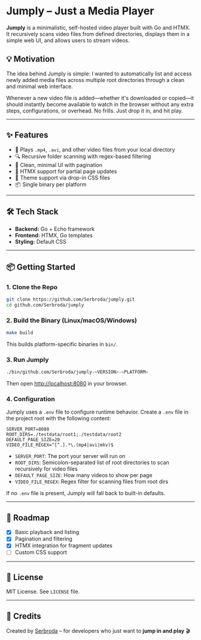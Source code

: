 # Jumply – Just a Media Player

**Jumply** is a minimalistic, self-hosted video player built with Go and HTMX. It recursively scans video files from defined directories, displays them in a simple web UI, and allows users to stream videos.

## 💡 Motivation

The idea behind Jumply is simple: I wanted to automatically list and access newly added media files across multiple root directories through a clean and minimal web interface.

Whenever a new video file is added—whether it's downloaded or copied—it should instantly become available to watch in the browser without any extra steps, configurations, or overhead. No frills. Just drop it in, and hit play.

---

## ✨ Features

- 🎥 Plays `.mp4`, `.avi`, and other video files from your local directory
- 🔍 Recursive folder scanning with regex-based filtering
- 📂 Clean, minimal UI with pagination
- 🚀 HTMX support for partial page updates
- 🎨 Theme support via drop-in CSS files
- 📦 Single binary per platform

---

## 🛠 Tech Stack

- **Backend:** Go + Echo framework
- **Frontend:** HTMX, Go templates
- **Styling:** Default CSS

---

## 📦 Getting Started

### 1. Clone the Repo
```bash
git clone https://github.com/Serbroda/jumply.git
cd github.com/Serbroda/jumply
```

### 2. Build the Binary (Linux/macOS/Windows)
```bash
make build
```

This builds platform-specific binaries in `bin/`.

### 3. Run Jumply
```bash
./bin/github.com/Serbroda/jumply-<VERSION>-<PLATFORM>
```

Then open [http://localhost:8080](http://localhost:8080) in your browser.

### 4. Configuration

Jumply uses a `.env` file to configure runtime behavior.
Create a `.env` file in the project root with the following content:

```env
SERVER_PORT=8080
ROOT_DIRS=./testdata/root1;./testdata/root2
DEFAULT_PAGE_SIZE=20
VIDEO_FILE_REGEX=^[^.].*\.(mp4|avi|mkv)$
```

- `SERVER_PORT`: The port your server will run on
- `ROOT_DIRS`: Semicolon-separated list of root directories to scan recursively for video files
- `DEFAULT_PAGE_SIZE`: How many videos to show per page
- `VIDEO_FILE_REGEX`: Regex filter for scanning files from root dirs

If no `.env` file is present, Jumply will fall back to built-in defaults.

---

## 🚧 Roadmap

- [x] Basic playback and listing
- [x] Pagination and filtering
- [x] HTMX integration for fragment updates
- [ ] Custom CSS support

---

## 📝 License

MIT License. See `LICENSE` file.

---

## 💬 Credits

Created by [Serbroda](https://github.com/Serbroda) – for developers who just want to **jump in and play** 🎬
